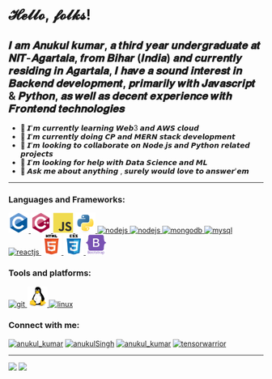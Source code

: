 <!-- ### I am [Anukul](https://drive.google.com/file/d/1GrncE-LrTObbN-lv5aQpjaZNsGDOVjny/view?usp=sharing), a web developer, profound with <strong>CSS3</strong> and <strong>MERN stack<strong/> and interested in Statistical learning and <strong>ML</strong> <br><hr/>

###

<br>[More about me](https://anukul-portfolio.netlify.app/)<br>

<img alt="GIF" src="https://media.giphy.com/media/jTNG3RF6EwbkpD4LZx/giphy.gif" /><br><br>

- 🔭 I’m currently working with MERN stack
- 🌱 I’m currently learning Vue.js and Python
- 👯 I’m looking to collaborate on web development
- 🤔 I’m looking for help with graphics designing and Machine learning
- 💬 Ask me about anything , surely would love to answer'em
- 📫 How to reach me: on any of the social media platforms
- 
- ⚡ Fun fact: Flexbox rather than Grid
 -->
 # 𝓗𝓮𝓵𝓵𝓸, 𝓯𝓸𝓵𝓴𝓼! 
 ## 𝑰 𝒂𝒎 𝑨𝒏𝒖𝒌𝒖𝒍 𝒌𝒖𝒎𝒂𝒓, 𝒂 𝒕𝒉𝒊𝒓𝒅 𝒚𝒆𝒂𝒓 𝒖𝒏𝒅𝒆𝒓𝒈𝒓𝒂𝒅𝒖𝒂𝒕𝒆 𝒂𝒕 𝑵𝑰𝑻-𝑨𝒈𝒂𝒓𝒕𝒂𝒍𝒂, 𝒇𝒓𝒐𝒎 𝑩𝒊𝒉𝒂𝒓 (𝑰𝒏𝒅𝒊𝒂) 𝒂𝒏𝒅 𝒄𝒖𝒓𝒓𝒆𝒏𝒕𝒍𝒚 𝒓𝒆𝒔𝒊𝒅𝒊𝒏𝒈 𝒊𝒏 𝑨𝒈𝒂𝒓𝒕𝒂𝒍𝒂, 𝑰 𝒉𝒂𝒗𝒆 𝒂 𝒔𝒐𝒖𝒏𝒅 𝒊𝒏𝒕𝒆𝒓𝒆𝒔𝒕 𝒊𝒏 𝑩𝒂𝒄𝒌𝒆𝒏𝒅 𝒅𝒆𝒗𝒆𝒍𝒐𝒑𝒎𝒆𝒏𝒕, 𝒑𝒓𝒊𝒎𝒂𝒓𝒊𝒍𝒚 𝒘𝒊𝒕𝒉 𝑱𝒂𝒗𝒂𝒔𝒄𝒓𝒊𝒑𝒕 & 𝑷𝒚𝒕𝒉𝒐𝒏, 𝒂𝒔 𝒘𝒆𝒍𝒍 𝒂𝒔 𝒅𝒆𝒄𝒆𝒏𝒕 𝒆𝒙𝒑𝒆𝒓𝒊𝒆𝒏𝒄𝒆 𝒘𝒊𝒕𝒉 𝑭𝒓𝒐𝒏𝒕𝒆𝒏𝒅 𝒕𝒆𝒄𝒉𝒏𝒐𝒍𝒐𝒈𝒊𝒆𝒔


- 🔭 𝙄'𝙢 𝙘𝙪𝙧𝙧𝙚𝙣𝙩𝙡𝙮 𝙡𝙚𝙖𝙧𝙣𝙞𝙣𝙜 𝙒𝙚𝙗3 𝙖𝙣𝙙 𝘼𝙒𝙎 𝙘𝙡𝙤𝙪𝙙
- 🌱 𝙄’𝙢 𝙘𝙪𝙧𝙧𝙚𝙣𝙩𝙡𝙮 𝙙𝙤𝙞𝙣𝙜 𝘾𝙋 𝙖𝙣𝙙 𝙈𝙀𝙍𝙉 𝙨𝙩𝙖𝙘𝙠 𝙙𝙚𝙫𝙚𝙡𝙤𝙥𝙢𝙚𝙣𝙩
- 👯 𝙄’𝙢 𝙡𝙤𝙤𝙠𝙞𝙣𝙜 𝙩𝙤 𝙘𝙤𝙡𝙡𝙖𝙗𝙤𝙧𝙖𝙩𝙚 𝙤𝙣 𝙉𝙤𝙙𝙚.𝙟𝙨 𝙖𝙣𝙙 𝙋𝙮𝙩𝙝𝙤𝙣 𝙧𝙚𝙡𝙖𝙩𝙚𝙙 𝙥𝙧𝙤𝙟𝙚𝙘𝙩𝙨
- 🤔 𝙄’𝙢 𝙡𝙤𝙤𝙠𝙞𝙣𝙜 𝙛𝙤𝙧 𝙝𝙚𝙡𝙥 𝙬𝙞𝙩𝙝 𝘿𝙖𝙩𝙖 𝙎𝙘𝙞𝙚𝙣𝙘𝙚 𝙖𝙣𝙙 𝙈𝙇
- 💬 𝘼𝙨𝙠 𝙢𝙚 𝙖𝙗𝙤𝙪𝙩 𝙖𝙣𝙮𝙩𝙝𝙞𝙣𝙜 , 𝙨𝙪𝙧𝙚𝙡𝙮 𝙬𝙤𝙪𝙡𝙙 𝙡𝙤𝙫𝙚 𝙩𝙤 𝙖𝙣𝙨𝙬𝙚𝙧'𝙚𝙢
<hr/>
<h3 align="left">Languages and Frameworks:</h3>
<p align="left">
  <!-- C -->
  <a href="https://www.cprogramming.com/" target="_blank" rel="noreferrer">
    <img
      src="https://raw.githubusercontent.com/devicons/devicon/master/icons/c/c-original.svg"
      alt="c"
      width="40"
      height="40"
    />
  </a>

  <!-- C++ -->
  <a href="https://www.w3schools.com/cpp/" target="_blank" rel="noreferrer">
    <img
      src="https://raw.githubusercontent.com/devicons/devicon/master/icons/cplusplus/cplusplus-original.svg"
      alt="cplusplus"
      width="40"
      height="40"
    />
  </a>
 <!-- JavaScript -->
  <a href="https://developer.mozilla.org/en-US/docs/Web/JavaScript" target="_blank" rel="noreferrer">
    <img
      src="https://raw.githubusercontent.com/devicons/devicon/master/icons/javascript/javascript-original.svg"
      alt="javascript"
      width="40"
      height="40"
    />
  </a>

  <!-- Python -->
  <a href="https://www.python.org" target="_blank" rel="noreferrer">
    <img
      src="https://raw.githubusercontent.com/devicons/devicon/master/icons/python/python-original.svg"
      alt="python"
      width="40"
      height="40"
    />
  </a>
  <!-- Node js -->
  <a href="https://www.nodejs.org" target="_blank" rel="noreferrer">
    <img
      src="https://upload.wikimedia.org/wikipedia/commons/thumb/d/d9/Node.js_logo.svg/590px-Node.js_logo.svg.png?20170401104355"
      alt="nodejs"
      width="60"
      height="40"
    />
  </a>
  <!-- Django -->
  <a href="https://www.nodejs.org" target="_blank" rel="noreferrer">
    <img
      src="https://upload.wikimedia.org/wikipedia/commons/thumb/7/75/Django_logo.svg/260px-Django_logo.svg.png?20101010121142"
      alt="nodejs"
      width="80"
      height="40"
    />
  </a>
  <!-- MongoDB -->
  <a href="https://www.mongodb.org" target="_blank" rel="noreferrer">
    <img
      src="https://upload.wikimedia.org/wikipedia/commons/thumb/9/93/MongoDB_Logo.svg/512px-MongoDB_Logo.svg.png?20190626143224"
      alt="mongodb"
      width="90"
      height="35"
    />
  </a>
  <!-- MySQl -->
  <a href="https://www.mysql.org" target="_blank" rel="noreferrer">
    <img
      src="https://upload.wikimedia.org/wikipedia/commons/thumb/b/b2/Database-mysql.svg/424px-Database-mysql.svg.png?20120119124903"
      alt="mysql"
      width="75"
      height="55"
    />
  </a>
 <!-- React js -->
  <a href="https://www.reactjs.org" target="_blank" rel="noreferrer">
    <img
      src="https://upload.wikimedia.org/wikipedia/commons/thumb/a/a7/React-icon.svg/512px-React-icon.svg.png?20220125121207"
      alt="reactjs"
      width="40"
      height="40"
    />
  </a>

  <!-- HTML5 -->
  <a href="https://www.w3.org/html/" target="_blank" rel="noreferrer">
    <img
      src="https://raw.githubusercontent.com/devicons/devicon/master/icons/html5/html5-original-wordmark.svg"
      alt="html5"
      width="40"
      height="40"
    />
  </a>

  <!-- CSS3 -->
  <a href="https://www.w3schools.com/css/" target="_blank" rel="noreferrer">
    <img
      src="https://raw.githubusercontent.com/devicons/devicon/master/icons/css3/css3-original-wordmark.svg"
      alt="css3"
      width="40"
      height="40"
    />
  </a>

  <!-- Bootstrap -->
  <a href="https://getbootstrap.com" target="_blank" rel="noreferrer">
    <img
      src="https://raw.githubusercontent.com/devicons/devicon/master/icons/bootstrap/bootstrap-plain-wordmark.svg"
      alt="bootstrap"
      width="40"
      height="40"
    />
  </a>
</p>

<h3 align="left">Tools and platforms:</h3>
<p align="left">
  <!-- Git -->
  <a href="https://git-scm.com/" target="_blank" rel="noreferrer">
    <img
      src="https://www.vectorlogo.zone/logos/git-scm/git-scm-icon.svg"
      alt="git"
      width="40"
      height="40"
    />
  </a>
  <!-- Linux -->
  <a href="https://www.linux.org/" target="_blank" rel="noreferrer">
    <img
      src="https://raw.githubusercontent.com/devicons/devicon/master/icons/linux/linux-original.svg"
      alt="linux"
      width="40"
      height="40"
    />
  </a>
   <!-- Postman -->
  <a href="https://www.postman.org/" target="_blank" rel="noreferrer">
    <img
      src="https://res.cloudinary.com/postman/image/upload/t_team_logo/v1629869194/team/2893aede23f01bfcbd2319326bc96a6ed0524eba759745ed6d73405a3a8b67a8"
      alt="linux"
      width="40"
      height="40"
    />
  </a>
</p>
<h3 align="left">Connect with me:</h3>
<p align="left">
  <a href="https://www.linkedin.com/in/anukul-kumar-51360519b/" target="blank"
    ><img
      align="center"
      src="https://raw.githubusercontent.com/rahuldkjain/github-profile-readme-generator/master/src/images/icons/Social/linked-in-alt.svg"
      alt="anukul_kumar"
      height="30"
      width="40"
  /></a>
  <a href="https://anukulsingh.github.io" target="blank"
    ><img
      align="center"
      src="https://encrypted-tbn0.gstatic.com/images?q=tbn:ANd9GcRLfKG-BSPR1rrEuNokwvAD3mEtdBISDMp34A&usqp=CAU"
      alt="anukulSingh"
      height="30"
      width="40"
  /></a>
  <a href="https://codeforces.com/profile/Anukul592" target="blank"
    ><img
      align="center"
      src="https://raw.githubusercontent.com/rahuldkjain/github-profile-readme-generator/master/src/images/icons/Social/codeforces.svg"
      alt="anukul_kumar"
      height="30"
      width="40"
  /></a>
  <a href="https://codesandbox.io/u/anukulSingh" target="blank"
    ><img
      align="center"
      src="https://encrypted-tbn0.gstatic.com/images?q=tbn:ANd9GcQbT9MpV1lycesHO4LmidCEYaqQaJCEo8-4mg&usqp=CAU"
      alt="tensorwarrior"
      height="30"
      width="40"
  /></a>
</p>

<hr/>
<div>
<a>
  <img src="https://github-readme-stats.vercel.app/api?username=anukulSingh&hide=contribs&show_icons=true&theme=dark&hide_border=true" />
</a>
 <a>
  <img src="https://github-readme-stats.vercel.app/api/top-langs/?username=anukulSingh&langs_count=6&layout=compact&theme=dark&hide_border=true" />
</a>
</div>
 

<!--  [![Readme Card](https://github-readme-stats.vercel.app/api/pin/?username=anukulSingh&repo=github-readme-stats)] -->
<!-- Actual text -->

<!-- You can find me on [![Twitter][1.2]][1], or on [![LinkedIn][2.2]][2].
 -->
<!-- Icons -->

<!-- [1.2]: http://i.imgur.com/wWzX9uB.png (twitter icon without padding)
[2.2]: https://raw.githubusercontent.com/MartinHeinz/MartinHeinz/master/linkedin-3-16.png (LinkedIn icon without padding)

<!-- Links to your social media accounts -->

<!-- [1]: https://twitter.com/AnukulK34195260 -->
<!-- [2]: https://www.linkedin.com/in/anukul-kumar-51360519b/ -->
<!--  --> 
